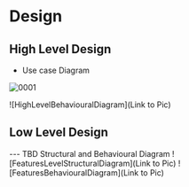 # Design

## High Level Design 


- Use case Diagram

![0001](https://user-images.githubusercontent.com/36398260/114337727-49fe2680-9b6f-11eb-9471-2fe03dba9259.jpg)



![HighLevelBehaviouralDiagram](Link to Pic)

## Low Level Design 

--- TBD Structural and Behavioural Diagram
![FeaturesLevelStructuralDiagram](Link to Pic)
![FeaturesBehaviouralDiagram](Link to Pic)
